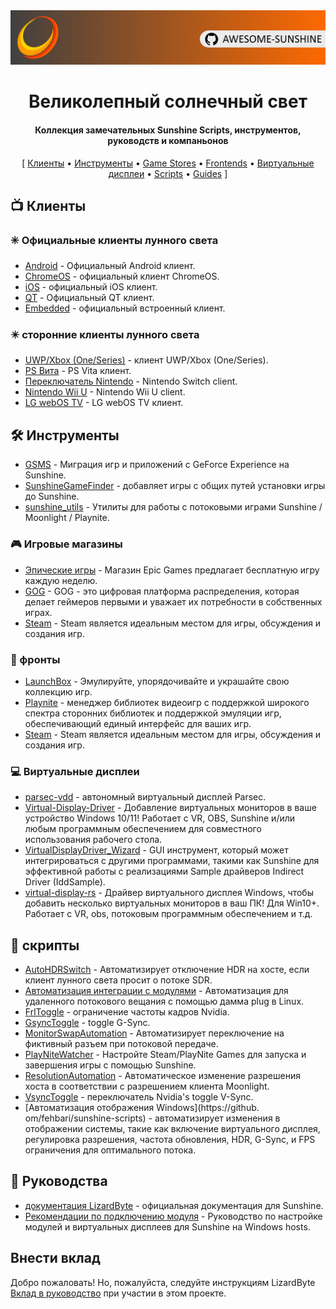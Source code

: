 <!--lint disable awesome-heading awesome-toc double-link-->

<div align="center">
  <img src="/assets/banner.png" />
  <h1 align="center">Великолепный солнечный свет</h1>
  <h4 align="center">Коллекция замечательных Sunshine Scripts, инструментов, руководств и компаньонов</h4>
</div>

<div align="center">
[
  <a href="#-clients">Клиенты</a> •
  <a href="#%EF%B8%8F-tools">Инструменты</a> •
  <a href="#-game-stores">Game Stores</a> •
  <a href="#-frontends">Frontends</a> •
  <a href="#-virtual-displays">Виртуальные дисплеи</a> •
  <a href="#-scripts">Scripts</a> •
  <a href="#-guides">Guides</a>
]
</div>

## 📺 Клиенты

### ✳️ Официальные клиенты лунного света

- [Android](https://github.com/moonlight-stream/moonlight-android) - Официальный Android клиент.
- [ChromeOS](https://github.com/moonlight-stream/moonlight-chrome) - официальный клиент ChromeOS.
- [iOS](https://github.com/moonlight-stream/moonlight-ios) - официальный iOS клиент.
- [QT](https://github.com/moonlight-stream/moonlight-qt) - Официальный QT клиент.
- [Embedded](https://github.com/moonlight-stream/moonlight-embedded) - официальный встроенный клиент.

### ✴️ сторонние клиенты лунного света

- [UWP/Xbox (One/Series)](https://github.com/TheElixZammuto/moonlight-xbox) - клиент UWP/Xbox (One/Series).
- [PS Вита](https://github.com/xyzz/vita-moonlight) - PS Vita клиент.
- [Переключатель Nintendo](https://github.com/XITRIX/Moonlight-Switch) - Nintendo Switch client.
- [Nintendo Wii U](https://github.com/GaryOderNichts/moonlight-wiiu) - Nintendo Wii U client.
- [LG webOS TV](https://github.com/mariotaku/moonlight-tv) - LG webOS TV клиент.

## 🛠️ Инструменты

- [GSMS](https://github.com/LizardByte/GSMS) - Миграция игр и приложений с GeForce Experience на Sunshine.
- [SunshineGameFinder](https://github.com/JMTK/SunshineGameFinder) - добавляет игры с общих путей установки игры до Sunshine.
- [sunshine_utils](https://github.com/designer-living/sunshine_utils) - Утилиты для работы с потоковыми играми Sunshine / Moonlight / Playnite.

### 🎮 Игровые магазины

- [Эпические игры](https://www.epicgames.com) - Магазин Epic Games предлагает бесплатную игру каждую неделю.
- [GOG](https://www.gog.com) - GOG - это цифровая платформа распределения, которая делает геймеров первыми и уважает их потребности в собственных играх.
- [Steam](https://store.steampowered.com) - Steam является идеальным местом для игры, обсуждения и создания игр.

### 💠 фронты

- [LaunchBox](https://www.launchbox-app.com/) - Эмулируйте, упорядочивайте и украшайте свою коллекцию игр.
- [Playnite](https://github.com/JosefNemec/Playnite) - менеджер библиотек видеоигр с поддержкой широкого спектра сторонних библиотек и поддержкой эмуляции игр, обеспечивающий единый интерфейс для ваших игр.
- [Steam](https://store.steampowered.com) - Steam является идеальным местом для игры, обсуждения и создания игр.

### 💻 Виртуальные дисплеи

- [parsec-vdd](https://github.com/nomi-san/parsec-vdd) - автономный виртуальный дисплей Parsec.
- [Virtual-Display-Driver](https://github.com/itsmikethetech/Virtual-Display-Driver) - Добавление виртуальных мониторов в ваше устройство Windows 10/11! Работает с VR, OBS, Sunshine и/или любым программным обеспечением для совместного использования рабочего стола.
- [VirtualDisplayDriver_Wizard](https://github.com/sofmeright/VirtualDisplayDriver_Wizard) - GUI инструмент, который может интегрироваться с другими программами, такими как Sunshine для эффективной работы с реализациями Sample драйверов Indirect Driver (IddSample).
- [virtual-display-rs](https://github.com/MolotovCherry/virtual-display-rs) - Драйвер виртуального дисплея Windows, чтобы добавить несколько виртуальных мониторов в ваш ПК! Для Win10+. Работает с VR, obs, потоковым программным обеспечением и т.д.

## 📜 скрипты

- [AutoHDRSwitch](https://github.com/Nonary/AutoHDRSwitch) - Автоматизирует отключение HDR на хосте, если клиент лунного света просит о потоке SDR.
- [Автоматизация интеграции с модулями](https://github.com/XenHat/dummy-plug-automation) - Автоматизация для удаленного потокового вещания с помощью дамма plug в Linux.
- [FrlToggle](https://github.com/FrogTheFrog/frl-toggle) - ограничение частоты кадров Nvidia.
- [GsyncToggle](https://github.com/FrogTheFrog/gsync-toggle) - toggle G-Sync.
- [MonitorSwapAutomation](https://github.com/Nonary/MonitorSwapAutomation) - Автоматизирует переключение на фиктивный разъем при потоковой передаче.
- [PlayNiteWatcher](https://github.com/Nonary/PlayNiteWatcher) - Настройте Steam/PlayNite Games для запуска и завершения игры с помощью Sunshine.
- [ResolutionAutomation](https://github.com/Nonary/ResolutionAutomation) - Автоматическое изменение разрешения хоста в соответствии с разрешением клиента Moonlight.
- [VsyncToggle](https://github.com/xanderfrangos/vsync-toggle) - переключатель Nvidia's toggle V-Sync.
- [Автоматизация отображения Windows](https://github. om/fehbari/sunshine-scripts) - автоматизирует изменения в отображении системы, такие как включение виртуального дисплея, регулировка разрешения, частота обновления, HDR, G-Sync, и FPS ограничения для оптимального потока.

## 📓 Руководства

- [документация LizardByte](https://docs.lizardbyte.dev/projects/sunshine) - официальная документация для Sunshine.
- [Рекомендации по подключению модуля](https://github.com/Nonary/documentation/wiki/DummyPlugs) - Руководство по настройке модулей и виртуальных дисплеев для Sunshine на Windows hosts.

## Внести вклад

Добро пожаловать! Но, пожалуйста, следуйте инструкциям LizardByte
[Вклад в руководство](https://docs.lizardbyte.dev/en/latest/developers/contributing.html)
при участии в этом проекте.
